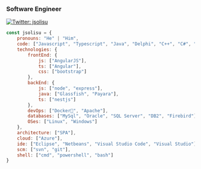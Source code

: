 ### Software Engineer

[![Twitter: jsolisu](https://img.shields.io/twitter/follow/jsolisu?style=social)](https://twitter.com/jsolisu)

```javascript
const jsolisu = {
    pronouns: "He" | "Him",
    code: ["Javascript", "Typescript", "Java", "Delphi", "C++", "C#", "Python", "Bash"],
    technologies: {
        frontEnd: {
            js: ["AngularJS"],
            ts: ["Angular"],
            css: ["bootstrap"]
        },
        backEnd: {
            js: ["node", "express"],
            java: ["Glassfish", "Payara"],
            ts: ["nestjs"]
        },
        devOps: ["Docker🐳", "Apache"],
        databases: ["MySql", "Oracle", "SQL Server", "DB2", "Firebird"],
        OSes: ["Linux", "Windows"]
    },
    architecture: ["SPA"],
    cloud: ["Azure"],
    ide: ["Eclipse", "Netbeans", "Visual Studio Code", "Visual Studio"],
    scm: ["svn", "git"],
    shell: ["cmd", "powershell", "bash"]
}
```

<!--
**jsolisu/jsolisu** is a ✨ _special_ ✨ repository because its `README.md` (this file) appears on your GitHub profile.

Here are some ideas to get you started:

- 🔭 I’m currently working on ...
- 🌱 I’m currently learning ...
- 👯 I’m looking to collaborate on ...
- 🤔 I’m looking for help with ...
- 💬 Ask me about ...
- 📫 How to reach me: ...
- 😄 Pronouns: ...
- ⚡ Fun fact: ...
-->
